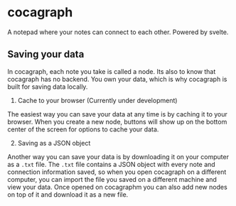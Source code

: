 # cocagraph
A notepad where your notes can connect to each other.
Powered by svelte.

## Saving your data
In cocagraph, each note you take is called a node. Its also to know that cocagraph has no backend. You own your data, which is why cocagraph is built for saving data locally.

1. Cache to your browser (Currently under development)

The easiest way you can save your data at any time is by caching it to your browser. When you create a new node, buttons will show up on the bottom center of the screen for options to cache your data.

2. Saving as a JSON object

Another way you can save your data is by downloading it on your computer as a `.txt` file. The `.txt` file contains a JSON object with every note and connection information saved, so when you open cocagraph on a different computer, you can import the file you saved on a different machine and view your data. Once opened on cocagraphm you can also add new nodes on top of it and download it as a new file.
